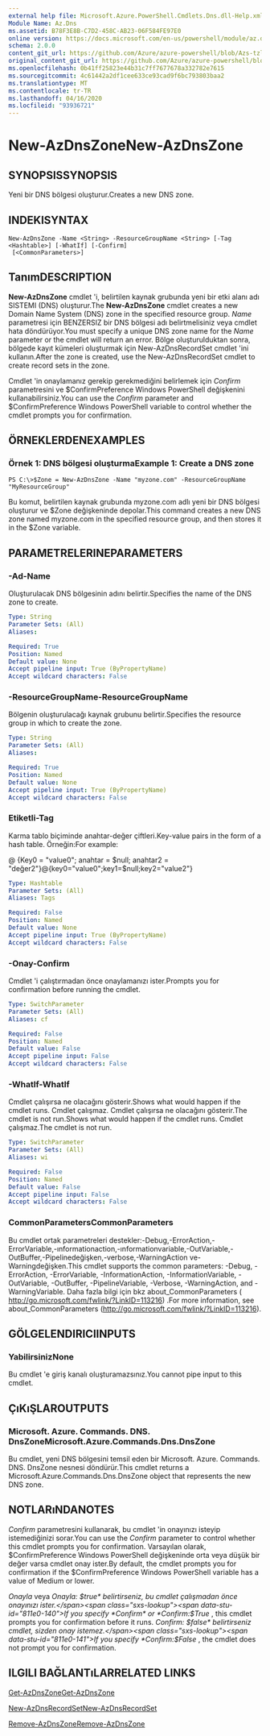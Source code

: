 ```yaml
---
external help file: Microsoft.Azure.PowerShell.Cmdlets.Dns.dll-Help.xml
Module Name: Az.Dns
ms.assetid: B78F3E8B-C7D2-458C-AB23-06F584FE97E0
online version: https://docs.microsoft.com/en-us/powershell/module/az.dns/new-azdnszone
schema: 2.0.0
content_git_url: https://github.com/Azure/azure-powershell/blob/Azs-tzl/src/Dns/Dns/help/New-AzDnsZone.md
original_content_git_url: https://github.com/Azure/azure-powershell/blob/Azs-tzl/src/Dns/Dns/help/New-AzDnsZone.md
ms.openlocfilehash: 0b41ff25823e44b31c7ff7677678a332782e7615
ms.sourcegitcommit: 4c61442a2df1cee633ce93cad9f6bc793803baa2
ms.translationtype: MT
ms.contentlocale: tr-TR
ms.lasthandoff: 04/16/2020
ms.locfileid: "93936721"
---
```

# <span data-ttu-id="811e0-101">New-AzDnsZone</span><span class="sxs-lookup"><span data-stu-id="811e0-101">New-AzDnsZone</span></span>

## <span data-ttu-id="811e0-102">SYNOPSIS</span><span class="sxs-lookup"><span data-stu-id="811e0-102">SYNOPSIS</span></span>
<span data-ttu-id="811e0-103">Yeni bir DNS bölgesi oluşturur.</span><span class="sxs-lookup"><span data-stu-id="811e0-103">Creates a new DNS zone.</span></span>

## <span data-ttu-id="811e0-104">INDEKI</span><span class="sxs-lookup"><span data-stu-id="811e0-104">SYNTAX</span></span>

```
New-AzDnsZone -Name <String> -ResourceGroupName <String> [-Tag <Hashtable>] [-WhatIf] [-Confirm]
 [<CommonParameters>]
```

## <span data-ttu-id="811e0-105">Tanım</span><span class="sxs-lookup"><span data-stu-id="811e0-105">DESCRIPTION</span></span>
<span data-ttu-id="811e0-106">**New-AzDnsZone** cmdlet 'i, belirtilen kaynak grubunda yeni bir etki alanı adı SISTEMI (DNS) oluşturur.</span><span class="sxs-lookup"><span data-stu-id="811e0-106">The **New-AzDnsZone** cmdlet creates a new Domain Name System (DNS) zone in the specified resource group.</span></span> <span data-ttu-id="811e0-107">*Name* parametresi için BENZERSIZ bir DNS bölgesi adı belirtmelisiniz veya cmdlet hata döndürüyor.</span><span class="sxs-lookup"><span data-stu-id="811e0-107">You must specify a unique DNS zone name for the *Name* parameter or the cmdlet will return an error.</span></span> <span data-ttu-id="811e0-108">Bölge oluşturulduktan sonra, bölgede kayıt kümeleri oluşturmak için New-AzDnsRecordSet cmdlet 'ini kullanın.</span><span class="sxs-lookup"><span data-stu-id="811e0-108">After the zone is created, use the New-AzDnsRecordSet cmdlet to create record sets in the zone.</span></span>

<span data-ttu-id="811e0-109">Cmdlet 'in onaylamanız gerekip gerekmediğini belirlemek için *Confirm* parametresini ve $ConfirmPreference Windows PowerShell değişkenini kullanabilirsiniz.</span><span class="sxs-lookup"><span data-stu-id="811e0-109">You can use the *Confirm* parameter and $ConfirmPreference Windows PowerShell variable to control whether the cmdlet prompts you for confirmation.</span></span>

## <span data-ttu-id="811e0-110">ÖRNEKLERDEN</span><span class="sxs-lookup"><span data-stu-id="811e0-110">EXAMPLES</span></span>

### <span data-ttu-id="811e0-111">Örnek 1: DNS bölgesi oluşturma</span><span class="sxs-lookup"><span data-stu-id="811e0-111">Example 1: Create a DNS zone</span></span>
```
PS C:\>$Zone = New-AzDnsZone -Name "myzone.com" -ResourceGroupName "MyResourceGroup"
```

<span data-ttu-id="811e0-112">Bu komut, belirtilen kaynak grubunda myzone.com adlı yeni bir DNS bölgesi oluşturur ve $Zone değişkeninde depolar.</span><span class="sxs-lookup"><span data-stu-id="811e0-112">This command creates a new DNS zone named myzone.com in the specified resource group, and then stores it in the $Zone variable.</span></span>

## <span data-ttu-id="811e0-113">PARAMETRELERINE</span><span class="sxs-lookup"><span data-stu-id="811e0-113">PARAMETERS</span></span>

### <span data-ttu-id="811e0-114">-Ad</span><span class="sxs-lookup"><span data-stu-id="811e0-114">-Name</span></span>
<span data-ttu-id="811e0-115">Oluşturulacak DNS bölgesinin adını belirtir.</span><span class="sxs-lookup"><span data-stu-id="811e0-115">Specifies the name of the DNS zone to create.</span></span>

```yaml
Type: String
Parameter Sets: (All)
Aliases:

Required: True
Position: Named
Default value: None
Accept pipeline input: True (ByPropertyName)
Accept wildcard characters: False
```

### <span data-ttu-id="811e0-116">-ResourceGroupName</span><span class="sxs-lookup"><span data-stu-id="811e0-116">-ResourceGroupName</span></span>
<span data-ttu-id="811e0-117">Bölgenin oluşturulacağı kaynak grubunu belirtir.</span><span class="sxs-lookup"><span data-stu-id="811e0-117">Specifies the resource group in which to create the zone.</span></span>

```yaml
Type: String
Parameter Sets: (All)
Aliases:

Required: True
Position: Named
Default value: None
Accept pipeline input: True (ByPropertyName)
Accept wildcard characters: False
```

### <span data-ttu-id="811e0-118">Etiketli</span><span class="sxs-lookup"><span data-stu-id="811e0-118">-Tag</span></span>
<span data-ttu-id="811e0-119">Karma tablo biçiminde anahtar-değer çiftleri.</span><span class="sxs-lookup"><span data-stu-id="811e0-119">Key-value pairs in the form of a hash table.</span></span> <span data-ttu-id="811e0-120">Örneğin:</span><span class="sxs-lookup"><span data-stu-id="811e0-120">For example:</span></span>

<span data-ttu-id="811e0-121">@ {Key0 = "value0"; anahtar = $null; anahtar2 = "değer2"}</span><span class="sxs-lookup"><span data-stu-id="811e0-121">@{key0="value0";key1=$null;key2="value2"}</span></span>

```yaml
Type: Hashtable
Parameter Sets: (All)
Aliases: Tags

Required: False
Position: Named
Default value: None
Accept pipeline input: True (ByPropertyName)
Accept wildcard characters: False
```

### <span data-ttu-id="811e0-122">-Onay</span><span class="sxs-lookup"><span data-stu-id="811e0-122">-Confirm</span></span>
<span data-ttu-id="811e0-123">Cmdlet 'i çalıştırmadan önce onaylamanızı ister.</span><span class="sxs-lookup"><span data-stu-id="811e0-123">Prompts you for confirmation before running the cmdlet.</span></span>

```yaml
Type: SwitchParameter
Parameter Sets: (All)
Aliases: cf

Required: False
Position: Named
Default value: False
Accept pipeline input: False
Accept wildcard characters: False
```

### <span data-ttu-id="811e0-124">-WhatIf</span><span class="sxs-lookup"><span data-stu-id="811e0-124">-WhatIf</span></span>
<span data-ttu-id="811e0-125">Cmdlet çalışırsa ne olacağını gösterir.</span><span class="sxs-lookup"><span data-stu-id="811e0-125">Shows what would happen if the cmdlet runs.</span></span> <span data-ttu-id="811e0-126">Cmdlet çalışmaz. Cmdlet çalışırsa ne olacağını gösterir.</span><span class="sxs-lookup"><span data-stu-id="811e0-126">The cmdlet is not run.Shows what would happen if the cmdlet runs.</span></span> <span data-ttu-id="811e0-127">Cmdlet çalışmaz.</span><span class="sxs-lookup"><span data-stu-id="811e0-127">The cmdlet is not run.</span></span>

```yaml
Type: SwitchParameter
Parameter Sets: (All)
Aliases: wi

Required: False
Position: Named
Default value: False
Accept pipeline input: False
Accept wildcard characters: False
```

### <span data-ttu-id="811e0-128">CommonParameters</span><span class="sxs-lookup"><span data-stu-id="811e0-128">CommonParameters</span></span>
<span data-ttu-id="811e0-129">Bu cmdlet ortak parametreleri destekler:-Debug,-ErrorAction,-ErrorVariable,-ınformationaction,-ınformationvariable,-OutVariable,-OutBuffer,-Pipelinedeğişken,-verbose,-WarningAction ve-Warningdeğişken.</span><span class="sxs-lookup"><span data-stu-id="811e0-129">This cmdlet supports the common parameters: -Debug, -ErrorAction, -ErrorVariable, -InformationAction, -InformationVariable, -OutVariable, -OutBuffer, -PipelineVariable, -Verbose, -WarningAction, and -WarningVariable.</span></span> <span data-ttu-id="811e0-130">Daha fazla bilgi için bkz about_CommonParameters ( http://go.microsoft.com/fwlink/?LinkID=113216) .</span><span class="sxs-lookup"><span data-stu-id="811e0-130">For more information, see about_CommonParameters (http://go.microsoft.com/fwlink/?LinkID=113216).</span></span>

## <span data-ttu-id="811e0-131">GÖLGELENDIRICI</span><span class="sxs-lookup"><span data-stu-id="811e0-131">INPUTS</span></span>

### <span data-ttu-id="811e0-132">Yabilirsiniz</span><span class="sxs-lookup"><span data-stu-id="811e0-132">None</span></span>

<span data-ttu-id="811e0-133">Bu cmdlet 'e giriş kanalı oluşturamazsınız.</span><span class="sxs-lookup"><span data-stu-id="811e0-133">You cannot pipe input to this cmdlet.</span></span>

## <span data-ttu-id="811e0-134">ÇıKıŞLAR</span><span class="sxs-lookup"><span data-stu-id="811e0-134">OUTPUTS</span></span>

### <span data-ttu-id="811e0-135">Microsoft. Azure. Commands. DNS. DnsZone</span><span class="sxs-lookup"><span data-stu-id="811e0-135">Microsoft.Azure.Commands.Dns.DnsZone</span></span>

<span data-ttu-id="811e0-136">Bu cmdlet, yeni DNS bölgesini temsil eden bir Microsoft. Azure. Commands. DNS. DnsZone nesnesi döndürür.</span><span class="sxs-lookup"><span data-stu-id="811e0-136">This cmdlet returns a Microsoft.Azure.Commands.Dns.DnsZone object that represents the new DNS zone.</span></span>

## <span data-ttu-id="811e0-137">NOTLARıNDA</span><span class="sxs-lookup"><span data-stu-id="811e0-137">NOTES</span></span>
<span data-ttu-id="811e0-138">*Confirm* parametresini kullanarak, bu cmdlet 'in onayınızı isteyip istemediğinizi sorar.</span><span class="sxs-lookup"><span data-stu-id="811e0-138">You can use the *Confirm* parameter to control whether this cmdlet prompts you for confirmation.</span></span>
<span data-ttu-id="811e0-139">Varsayılan olarak, $ConfirmPreference Windows PowerShell değişkeninde orta veya düşük bir değer varsa cmdlet onay ister.</span><span class="sxs-lookup"><span data-stu-id="811e0-139">By default, the cmdlet prompts you for confirmation if the $ConfirmPreference Windows PowerShell variable has a value of Medium or lower.</span></span>

<span data-ttu-id="811e0-140">*Onayla* veya *Onayla: $true* belirtirseniz, bu cmdlet çalışmadan önce onayınızı ister.</span><span class="sxs-lookup"><span data-stu-id="811e0-140">If you specify *Confirm* or *Confirm:$True* , this cmdlet prompts you for confirmation before it runs.</span></span>
<span data-ttu-id="811e0-141">*Confirm: $false* belirtirseniz cmdlet, sizden onay istemez.</span><span class="sxs-lookup"><span data-stu-id="811e0-141">If you specify *Confirm:$False* , the cmdlet does not prompt you for confirmation.</span></span>

## <span data-ttu-id="811e0-142">ILGILI BAĞLANTıLAR</span><span class="sxs-lookup"><span data-stu-id="811e0-142">RELATED LINKS</span></span>

[<span data-ttu-id="811e0-143">Get-AzDnsZone</span><span class="sxs-lookup"><span data-stu-id="811e0-143">Get-AzDnsZone</span></span>](./Get-AzDnsZone.md)

[<span data-ttu-id="811e0-144">New-AzDnsRecordSet</span><span class="sxs-lookup"><span data-stu-id="811e0-144">New-AzDnsRecordSet</span></span>](./New-AzDnsRecordSet.md)

[<span data-ttu-id="811e0-145">Remove-AzDnsZone</span><span class="sxs-lookup"><span data-stu-id="811e0-145">Remove-AzDnsZone</span></span>](./Remove-AzDnsZone.md)